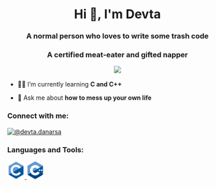 <h1 align="center">Hi 👋, I'm Devta</h1>
<h3 align="center">A normal person who loves to write some trash code</h3>
<h3 align="center">A certified meat-eater and gifted napper</h3>
<div align="center"><img src = "https://media.giphy.com/media/Dh5q0sShxgp13DwrvG/giphy.gif" width="300"/></div>

- 👨‍💻 I’m currently learning **C and C++**

- 💬 Ask me about **how to mess up your own life**

<h3 align="left">Connect with me:</h3>
<p align="left">
<a href="https://instagram.com/devta.danarsa" target="blank"><img align="center" src="https://raw.githubusercontent.com/rahuldkjain/github-profile-readme-generator/master/src/images/icons/Social/instagram.svg" alt="@devta.danarsa" height="30" width="40" /></a>
</p>

<h3 align="left">Languages and Tools:</h3>
<p align="left"> <a href="https://www.cprogramming.com/" target="_blank" rel="noreferrer"> <img src="https://raw.githubusercontent.com/devicons/devicon/master/icons/c/c-original.svg" alt="c" width="40" height="40"/> </a> <a href="https://www.w3schools.com/cpp/" target="_blank" rel="noreferrer"> <img src="https://raw.githubusercontent.com/devicons/devicon/master/icons/cplusplus/cplusplus-original.svg" alt="cplusplus" width="40" height="40"/> </a> </p>
